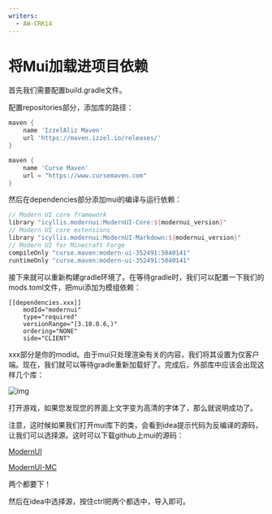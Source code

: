 ```yaml
---
writers:
  - AW-CRK14
---
```

# 将Mui加载进项目依赖

首先我们需要配置build.gradle文件。

配置repositories部分，添加库的路径：

```gradle
maven {
    name 'IzzelAliz Maven'
    url 'https://maven.izzel.io/releases/'
}

maven {
    name 'Curse Maven'
    url = "https://www.cursemaven.com"
}
```

然后在dependencies部分添加mui的编译与运行依赖：

```gradle
// Modern UI core framework
library "icyllis.modernui:ModernUI-Core:${modernui_version}"
// Modern UI core extensions
library "icyllis.modernui:ModernUI-Markdown:${modernui_version}"
// Modern UI for Minecraft Forge
compileOnly "curse.maven:modern-ui-352491:5040141"
runtimeOnly "curse.maven:modern-ui-352491:5040141"
```

接下来就可以重新构建gradle环境了。在等待gradle时，我们可以配置一下我们的mods.toml文件，把mui添加为模组依赖：

```
[[dependencies.xxx]]
    modId="modernui"
    type="required"
    versionRange="[3.10.0.6,)"
    ordering="NONE"
    side="CLIENT"
```

xxx部分是你的modid。由于mui只处理渲染有关的内容，我们将其设置为仅客户端。现在，我们就可以等待gradle重新加载好了。完成后，外部库中应该会出现这样几个库：

![img](/mui/1.png)

打开游戏，如果您发现您的界面上文字变为高清的字体了，那么就说明成功了。

注意，这时候如果我们打开mui库下的类，会看到idea提示代码为反编译的源码，让我们可以选择源。这时可以下载github上mui的源码：

[ModernUI](https://github.com/BloCamLimb/ModernUI)

[ModernUI-MC](https://github.com/BloCamLimb/ModernUI-MC)

两个都要下！


然后在idea中选择源，按住ctrl把两个都选中，导入即可。